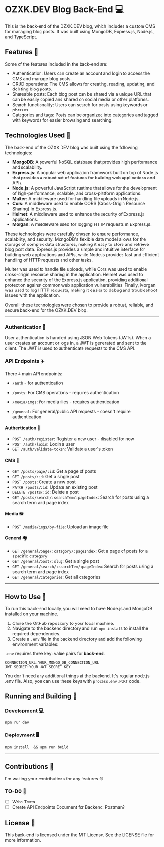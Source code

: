 # OZXK.DEV Blog Back-End 💻

This is the back-end of the OZXK.DEV blog, which includes a custom CMS for managing blog posts. It was built using MongoDB, Express.js, Node.js, and TypeScript.

## Features 🌟

Some of the features included in the back-end are:

- Authentication: Users can create an account and login to access the CMS and manage blog posts.
- CRUD operations: The CMS allows for creating, reading, updating, and deleting blog posts.
- Shareable posts: Each blog post can be shared via a unique URL that can be easily copied and shared on social media or other platforms.
- Search functionality: Users can search for posts using keywords or phrases.
- Categories and tags: Posts can be organized into categories and tagged with keywords for easier browsing and searching.

## Technologies Used 💫

The back-end of the OZXK.DEV blog was built using the following technologies:

- **MongoDB**: A powerful NoSQL database that provides high performance and scalability.
- **Express.js**: A popular web application framework built on top of Node.js that provides a robust set of features for building web applications and APIs.
- **Node.js**: A powerful JavaScript runtime that allows for the development of high-performance, scalable, and cross-platform applications.
- **Multer**: A middleware used for handling file uploads in Node.js.
- **Cors**: A middleware used to enable CORS (Cross-Origin Resource Sharing) in Express.js.
- **Helmet**: A middleware used to enhance the security of Express.js applications.
- **Morgan**: A middleware used for logging HTTP requests in Express.js.

These technologies were carefully chosen to ensure performance, scalability, and security. MongoDB's flexible data model allows for the storage of complex data structures, making it easy to store and retrieve blog post data. Express.js provides a simple and intuitive interface for building web applications and APIs, while Node.js provides fast and efficient handling of HTTP requests and other tasks.

Multer was used to handle file uploads, while Cors was used to enable cross-origin resource sharing in the application. Helmet was used to enhance the security of the Express.js application, providing additional protection against common web application vulnerabilities. Finally, Morgan was used to log HTTP requests, making it easier to debug and troubleshoot issues with the application.

Overall, these technologies were chosen to provide a robust, reliable, and secure back-end for the OZXK.DEV blog.

<hr>

### Authentication 🔐

User authentication is handled using JSON Web Tokens (JWTs). When a user creates an account or logs in, a JWT is generated and sent to the client. The JWT is used to authenticate requests to the CMS API.

### API Endpoints ✈️

There 4 main API endpoints:

- `/auth` - for authentication

- `/posts`: For CMS operations - requires authentication
- `/media/imgs`: For media files - requires authentication
- `/general`: For general/public API requests - doesn't require authentication

#### Authentication 🔐

- `POST /auth/register`: Register a new user - disabled for now
- `POST /auth/login`: Login a user
- `GET /auth/validate-token`: Validate a user's token

#### CMS 📖

- `GET /posts/page/:id`: Get a page of posts
- `GET /posts/:id`: Get a single post
- `POST /posts`: Create a new post
- `PATCH /posts/:id`: Update an existing post
- `DELETE /posts/:id`: Delete a post
- `GET /posts/search/:searchTem/:pageIndex`: Search for posts using a search term and page index

#### Media 🖼️

- `POST /media/imgs/by-file`: Upload an image file

#### General 🏘️
 
- `GET /general/page/:category/:pageIndex`: Get a page of posts for a specific category
- `GET /general/post/:slug`: Get a single post
- `GET /general/search/:searchTem/:pageIndex`: Search for posts using a search term and page index
- `GET /general/categories`: Get all categories

<hr>

## How to Use 📝

To run this back-end locally, you will need to have Node.js and MongoDB installed on your machine.

1. Clone the GitHub repository to your local machine.
2. Navigate to the backend directory and run `npm install` to install the required dependencies.
3. Create a `.env` file in the backend directory and add the following environment variables:

`.env` requires three key: value pairs for **back-end**.

```.env
CONNECTION_URL:YOUR_MONGO_DB_CONNECTION_URL
JWT_SECRET:YOUR_JWT_SECRET_KEY
```

You don't need any additional things at the backend. It's regular node.js .env file. Also, you can use these keys with `process.env.PORT` code. <br>

## Running and Building 🎁

### Development 💻

`npm run dev` <br>

### Deployment 🖥️

`npm install  && npm run build` <br>

<hr>

## Contributions 👐

I'm waiting your contributions for any features 😊

### TO-DO 📝

- [ ] Write Tests
- [ ] Create API Endpoints Document for Backend: Postman?

## License 📜

This back-end is licensed under the MIT License. See the LICENSE file for more information.

